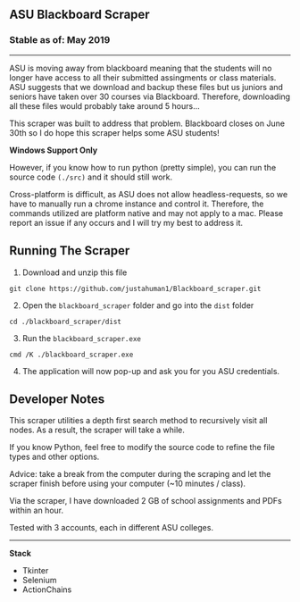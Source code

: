 ## ASU Blackboard Scraper

### Stable as of: May 2019

<hr/>

ASU is moving away from blackboard meaning that the students will no longer have access to all their submitted assingments or class materials. ASU suggests that we download and backup these files but us juniors and seniors have taken over 30 courses via Blackboard. Therefore, downloading all these files would probably take around 5 hours...

This scraper was built to address that problem. Blackboard closes on June 30th so I do hope this scraper helps some ASU students! 

**Windows Support Only**

  However, if you know how to run python (pretty simple), you can run the source code ```(./src)``` and it should still work. 
  
  Cross-platform is difficult, as ASU does not allow headless-requests, so we have to manually run a chrome instance and control it. Therefore, the commands utilized are platform native and may not apply to a mac. Please report an issue if any occurs and I will try my best to address it.

Running The Scraper
---
1. Download and unzip this file

  ``` 
  git clone https://github.com/justahuman1/Blackboard_scraper.git
  ```
2. Open the ```blackboard_scraper``` folder and go into the ```dist``` folder

  ```
  cd ./blackboard_scraper/dist
  ```
3. Run the ```blackboard_scraper.exe```

  ```
  cmd /K ./blackboard_scraper.exe
  ```
4. The application will now pop-up and ask you for you ASU credentials.


Developer Notes
---
This scraper utilities a depth first search method to recursively visit all nodes. As a result, the scraper will take a while.

If you know Python, feel free to modify the source code to refine the file types and other options.

Advice: take a break from the computer during the scraping and let the scraper finish before using your computer (~10 minutes / class).

Via the scraper, I have downloaded 2 GB of school assignments and PDFs within an hour. 

Tested with 3 accounts, each in different ASU colleges. 


<hr />

**Stack**

* Tkinter
* Selenium
* ActionChains
